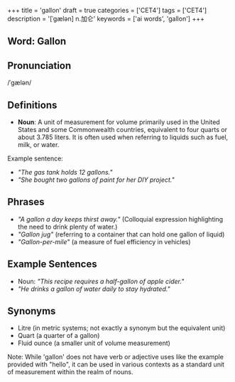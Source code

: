 +++
title = 'gallon'
draft = true
categories = ['CET4']
tags = ['CET4']
description = '[ˈgælən] n.加仑'
keywords = ['ai words', 'gallon']
+++

## Word: Gallon

## Pronunciation
/ˈɡælən/

## Definitions
- **Noun**: A unit of measurement for volume primarily used in the United States and some Commonwealth countries, equivalent to four quarts or about 3.785 liters. It is often used when referring to liquids such as fuel, milk, or water.

Example sentence: 
- _"The gas tank holds 12 gallons."_
- _"She bought two gallons of paint for her DIY project."_

## Phrases
- _"A gallon a day keeps thirst away."_ (Colloquial expression highlighting the need to drink plenty of water.)
- _"Gallon jug"_ (referring to a container that can hold one gallon of liquid)
- _"Gallon-per-mile"_ (a measure of fuel efficiency in vehicles)

## Example Sentences
- Noun: _"This recipe requires a half-gallon of apple cider."_
- _"He drinks a gallon of water daily to stay hydrated."_

## Synonyms
- Litre (in metric systems; not exactly a synonym but the equivalent unit)
- Quart (a quarter of a gallon)
- Fluid ounce (a smaller unit of volume measurement)
  
Note: While 'gallon' does not have verb or adjective uses like the example provided with "hello", it can be used in various contexts as a standard unit of measurement within the realm of nouns.
